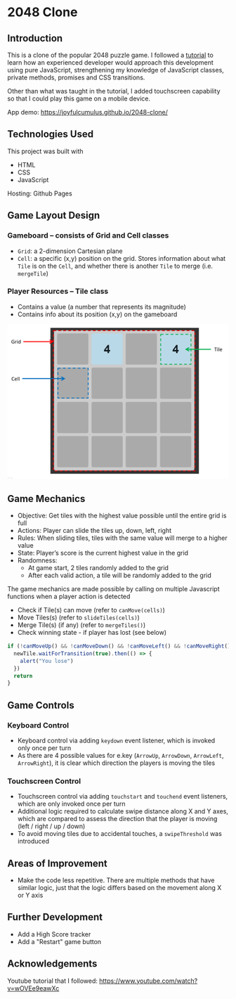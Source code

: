 # 2048 Clone

## Introduction
This is a clone of the popular 2048 puzzle game. I followed a [tutorial](https://www.youtube.com/watch?v=wOVEe9eawXc) to learn how an experienced developer would approach this development using pure JavaScript, strengthening my knowledge of JavaScript classes, private methods, promises and CSS transitions.

Other than what was taught in the tutorial, I added touchscreen capability so that I could play this game on a mobile device.

App demo: https://joyfulcumulus.github.io/2048-clone/

## Technologies Used
This project was built with
* HTML
* CSS
* JavaScript

Hosting: Github Pages

## Game Layout Design
### Gameboard – consists of Grid and Cell classes
* `Grid`: a 2-dimension Cartesian plane
* `Cell`: a specific (x,y) position on the grid. Stores information about what `Tile` is on the `Cell`, and whether there is another `Tile` to merge (i.e. `mergeTile`)

### Player Resources – Tile class
* Contains a value (a number that represents its magnitude)
* Contains info about its position (x,y) on the gameboard

![game layout diagram](2048-gamelayout.png)

## Game Mechanics
* Objective: Get tiles with the highest value possible until the entire grid is full
* Actions: Player can slide the tiles up, down, left, right
* Rules: When sliding tiles, tiles with the same value will merge to a higher value
* State: Player’s score is the current highest value in the grid
* Randomness:
  * At game start, 2 tiles randomly added to the grid
  * After each valid action, a tile will be randomly added to the grid

The game mechanics are made possible by calling on multiple Javascript functions when a player action is detected
* Check if Tile(s) can move (refer to `canMove(cells)`)
* Move Tiles(s) (refer to `slideTiles(cells)`)
* Merge Tile(s) (if any) (refer to `mergeTiles()`)
* Check winning state - if player has lost (see below)

```javascript
if (!canMoveUp() && !canMoveDown() && !canMoveLeft() && !canMoveRight()) {
  newTile.waitForTransition(true).then(() => {
    alert("You lose")
  })
  return
}
```

## Game Controls
### Keyboard Control
* Keyboard control via adding `keydown` event listener, which is invoked only once per turn
* As there are 4 possible values for e.key (`ArrowUp`, `ArrowDown`, `ArrowLeft`, `ArrowRight`), it is clear which direction the players is moving the tiles

### Touchscreen Control
* Touchscreen control via adding `touchstart` and `touchend` event listeners, which are only invoked once per turn
* Additional logic required to calculate swipe distance along X and Y axes, which are compared to assess the direction that the player is moving (left / right / up / down)
* To avoid moving tiles due to accidental touches, a `swipeThreshold` was introduced

## Areas of Improvement
* Make the code less repetitive. There are multiple methods that have similar logic, just that the logic differs based on the movement along X or Y axis

## Further Development
* Add a High Score tracker
* Add a "Restart" game button

## Acknowledgements
Youtube tutorial that I followed: https://www.youtube.com/watch?v=wOVEe9eawXc
